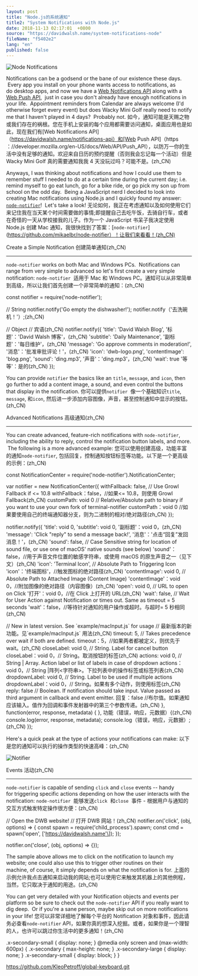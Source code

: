 ```yaml
---
layout: post
title: "Node.js的系统通知"
title2: "System Notifications with Node.js"
date: 2018-11-13 02:17:01  +0800
source: "https://davidwalsh.name/system-notifications-node"
fileName: "f5402e2"
lang: "en"
published: false
---
```


![Node Notifications](https://davidwalsh.name/demo/node-notifier.png)

Notifications can be a godsend or the bane of our existence these days.  Every app you install on your phone wants access to notifications, as do desktop apps, and now we have a [Web Notifications API](https://davidwalsh.name/notifications-api) along with a [Web Push API](https://developer.mozilla.org/en-US/docs/Web/API/Push_API),  just in case you don't already have enough notifications in your life.  Appointment reminders from Calendar are always welcome (I'd otherwise forget every event) but does Wacky Mini Golf really need to notify me that I haven't played in 4 days?  Probably not.
如今，通知可能是天赐之物或我们存在的祸根。您在手机上安装的每个应用都需要访问通知，桌面应用也是如此，现在我们有[Web Notifications API]（https://davidwalsh.name/notifications-api）和[Web Push API]（https ：//developer.mozilla.org/en-US/docs/Web/API/Push_API），以防万一你的生活中没有足够的通知。欢迎来自日历的预约提醒（否则我会忘记每一个活动）但是 Wacky Mini Golf 真的需要通知我我 4 天没玩过吗？可能不是。(zh_CN)

Anyways, I was thinking about notifications and how I could use them to remember stuff I needed to do at a certain time during the current day; i.e. remind myself to go eat lunch, go for a bike ride, or go pick my son up from school on the odd day.  Being a JavaScript nerd I decided to look into creating Mac notifications using Node.js and I quickly found my answer: [`node-notifier`](https://github.com/mikaelbr/node-notifier)!  Let's take a look!
无论如何，我正在考虑通知以及如何使用它们来记住我在当天某个时间需要做的事情;即提醒自己去吃午饭，去骑自行车，或者在奇怪的一天从学校接我的儿子。作为一个 JavaScript 书呆子我决定使用 Node.js 创建 Mac 通知，我很快找到了答案：[`node-notifier`](https://github.com/mikaelbr/node-notifier）！让我们来看看！(zh_CN)

Create a Simple Notification
创建简单通知(zh_CN)

---

`node-notifier` works on both Mac and Windows PCs.  Notifications can range from very simple to advanced so let's first create a very simple notification:
`node-notifier`  适用于 Mac 和 Windows PC。通知可以从非常简单到高级，所以让我们首先创建一个非常简单的通知：(zh_CN)

const notifier = require('node-notifier');

// String
notifier.notify('Go empty the dishwasher!');
notifier.notify（'去洗碗机！'）;(zh_CN)

// Object
// 宾语(zh_CN)
notifier.notify({
'title': 'David Walsh Blog',
'标题'：'David Walsh 博客'，(zh_CN)
'subtitle': 'Daily Maintenance',
'副标题'：'每日维护'，(zh_CN)
'message': 'Go approve comments in moderation!',
'消息'：'批准审批评论！'，(zh_CN)
'icon': 'dwb-logo.png',
'contentImage': 'blog.png',
'sound': 'ding.mp3',
'声音'：'ding.mp3'，(zh_CN)
'wait': true
'等等'：是的(zh_CN)
});

You can provide `notifier` the basics like an `title`, `message`, and `icon`, then go further to add a content image, a sound, and even control the buttons that display in the notification.
你可以提供`notifier`  像一个基础知识`title`, `message`, 和`icon`, 然后进一步添加内容图像，声音，甚至控制通知中显示的按钮。(zh_CN)

Advanced Notifications
高级通知(zh_CN)

---

You can create advanced, feature-rich notifications with `node-notifier`, including the ability to reply, control the notification button labels, and more.  The following is a more advanced example:
您可以使用创建高级，功能丰富的通知`node-notifier`, 包括回复，控制通知按钮标签等功能。以下是一个更高级的示例：(zh_CN)

const NotificationCenter = require('node-notifier').NotificationCenter;

var notifier = new NotificationCenter({
withFallback: false, // Use Growl Fallback if <= 10.8
withFallback：false，//如果<= 10.8，则使用 Growl Fallback(zh_CN)
customPath: void 0 // Relative/Absolute path to binary if you want to use your own fork of terminal-notifier
customPath：void 0 //如果要使用自己的终端通知器分支，则为二进制的相对/绝对路径(zh_CN)
});

notifier.notify({
'title': void 0,
'subtitle': void 0,
'副标题'：void 0，(zh_CN)
'message': 'Click "reply" to send a message back!',
'消息'：'点击“回复”发回消息！'，(zh_CN)
'sound': false, // Case Sensitive string for location of sound file, or use one of macOS' native sounds (see below)
'sound'：false，//用于声音文件位置的敏感字符串，或使用 macOS 的原生声音之一（见下文）(zh_CN)
'icon': 'Terminal Icon', // Absolute Path to Triggering Icon
'icon'：'终端图标'，//触发图标的绝对路径(zh_CN)
'contentImage': void 0, // Absolute Path to Attached Image (Content Image)
'contentImage'：void 0，//附加图像的绝对路径（内容图像）(zh_CN)
'open': void 0, // URL to open on Click
'打开'：void 0，//在 Click 上打开的 URL(zh_CN)
'wait': false, // Wait for User Action against Notification or times out. Same as timeout = 5 seconds
'wait'：false，//等待针对通知的用户操作或超时。与超时= 5 秒相同(zh_CN)

// New in latest version. See \`example/macInput.js\` for usage
// 最新版本的新功能。见\`example/macInput.js\` 用法(zh_CN)
timeout: 5, // Takes precedence over wait if both are defined.
timeout：5，//如果两者都被定义，则优先于 wait。(zh_CN)
closeLabel: void 0, // String. Label for cancel button
closeLabel：void 0，// String。取消按钮的标签(zh_CN)
actions: void 0, // String | Array<String>. Action label or list of labels in case of dropdown
actions：void 0，// String |阵列<字符串>。下拉列表中的操作标签或标签列表(zh_CN)
dropdownLabel: void 0, // String. Label to be used if multiple actions
dropdownLabel：void 0，// String。如果有多个动作，则使用标签(zh_CN)
reply: false // Boolean. If notification should take input. Value passed as third argument in callback and event emitter.
回复：false //布尔值。如果通知应该输入。值作为回调和事件发射器中的第三个参数传递。(zh_CN)
}, function(error, response, metadata) {
}, 功能（错误，响应，元数据）{(zh_CN)
console.log(error, response, metadata);
console.log（错误，响应，元数据）;(zh_CN)
});

Here's a quick peak at the type of actions your notifications can make:
以下是您的通知可以执行的操作类型的快速高峰：(zh_CN)

![Notifier](https://davidwalsh.name/demo/notifier-example.gif)

Events
活动(zh_CN)

---

`node-notifier` is capable of sending `click` and `close` events -- handy for triggering specific actions depending on how the user interacts with the notification:
`node-notifier`  能够发送`click`  和`close`  事件 - 根据用户与通知的交互方式触发特定操作很方便：(zh_CN)

// Open the DWB website!
// 打开 DWB 网站！(zh_CN)
notifier.on('click', (obj, options) => {
const spawn = require('child_process').spawn;
const cmd = spawn('open', \['https://davidwalsh.name'\]);
});

notifier.on('close', (obj, options) => {});

The sample above allows me to click on the notification to launch my website; one could also use this to trigger other routines on their machine, of course, it simply depends on what the notification is for.
上面的示例允许我点击通知来启动我的网站;也可以使用它来触发其机器上的其他例程，当然，它只取决于通知的用途。(zh_CN)

You can get very detailed with your Notification objects and events per platform so be sure to check out the `node-notifier` API if you really want to dig deep.  Or if you're a sane person, maybe skip out on more notifications in your life!
您可以非常详细地了解每个平台的 Notification 对象和事件，因此请务必查看`node-notifier` API，如果你真的想深入挖掘。或者，如果你是一个理智的人，也许可以跳过你生活中的更多通知！(zh_CN)

.x-secondary-small { display: none; } @media only screen and (max-width: 600px) { .x-secondary { max-height: none; } .x-secondary-large { display: none; } .x-secondary-small { display: block; } }

https://github.com/KleoPetroff/global-keyboard.git
